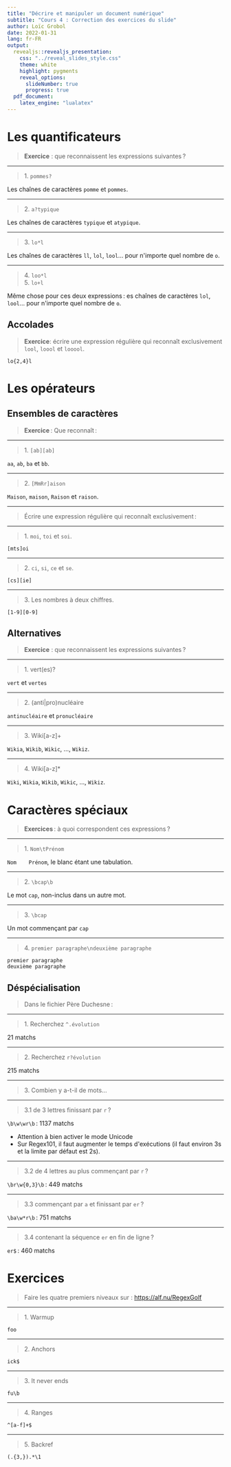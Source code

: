 ```yaml
---
title: "Décrire et manipuler un document numérique"
subtitle: "Cours 4 : Correction des exercices du slide"
author: Loïc Grobol
date: 2022-01-31
lang: fr-FR
output:
  revealjs::revealjs_presentation:
    css: "../reveal_slides_style.css"
    theme: white
    highlight: pygments
    reveal_options:
      slideNumber: true
      progress: true
  pdf_document:
    latex_engine: "lualatex"
---
```


# Les quantificateurs

> **Exercice** : que reconnaissent les expressions suivantes ?

---

> 1\. `pommes?`

Les chaînes de caractères `pomme` et `pommes`.

---

> 2\. `a?typique`

Les chaînes de caractères `typique` et `atypique`.

---

> 3\. `lo*l`

Les chaînes de caractères `ll`, `lol`, `lool`… pour n'importe quel nombre de `o`.

---

> 4\. `loo*l`  
> 5\. `lo+l`

Même chose pour ces deux expressions : es chaînes de caractères `lol`, `lool`… pour n'importe quel
nombre de `o`.

## Accolades

> **Exercice**: écrire une expression régulière qui reconnaît exclusivement  `lool`, `loool` et `looool`.

`lo{2,4}l`

# Les opérateurs

## Ensembles de caractères

> **Exercice** : Que reconnaît :

---

> 1\. `[ab][ab]`

`aa`, `ab`, `ba` et `bb`.

---

> 2\. `[MmRr]aison`

`Maison`, `maison`, `Raison` et `raison`.

---

> Écrire une expression régulière qui reconnaît exclusivement :

---

> 1\. `moi`, `toi` et `soi`.

`[mts]oi`

---

> 2\. `ci`, `si`, `ce` et `se`.

`[cs][ie]`

---

> 3\. Les nombres à deux chiffres.

`[1-9][0-9]`

## Alternatives

> **Exercice** : que reconnaissent les expressions suivantes ?

---

> 1\. vert(es)?

`vert` et `vertes`

---

> 2\. (anti|pro)nucléaire

`antinucléaire` et `pronucléaire`

---

> 3\. Wiki[a-z]+

`Wikia`, `Wikib`, `Wikic`, …, `Wikiz`.

---

> 4\. Wiki[a-z]*

`Wiki`, `Wikia`, `Wikib`, `Wikic`, …, `Wikiz`.

# Caractères spéciaux

> **Exercices** : à quoi correspondent ces expressions ?

---

> 1\. `Nom\tPrénom`

`Nom	Prénom`, le blanc étant une tabulation.

---

> 2\. `\bcap\b`

Le mot `cap`, non-inclus dans un autre mot.

---

> 3\. `\bcap`

Un mot commençant par `cap`

---

> 4\. `premier paragraphe\ndeuxième paragraphe`

```text
premier paragraphe
deuxième paragraphe
```

## Déspécialisation

> Dans le fichier Père Duchesne :

---

> 1\. Recherchez `^.évolution`

21 matchs

---

> 2\. Recherchez `r?évolution`

215 matchs

---

> 3\. Combien y a-t-il de mots…

---

> 3.1 de 3 lettres finissant par `r` ?

`\b\w\wr\b` : 1137 matchs

- Attention à bien activer le mode Unicode
- Sur Regex101, il faut augmenter le temps d'exécutions (il faut environ 3s et la limite par défaut
  est 2s).

---

> 3.2 de 4 lettres au plus commençant par `r` ?

`\br\w{0,3}\b` : 449 matchs

---

> 3.3 commençant par `a` et finissant par `er` ?

`\ba\w*r\b` : 751 matchs

---

> 3.4 contenant la séquence `er` en fin de ligne ?

`er$` : 460 matchs

# Exercices

> Faire les quatre premiers niveaux sur : <https://alf.nu/RegexGolf>

---

> 1\. Warmup

`foo`

---

> 2\. Anchors

`ick$`

---

> 3\. It never ends

`fu\b`

---

> 4\. Ranges

`^[a-f]+$`

---

> 5\. Backref

`(.{3,}).*\1`
